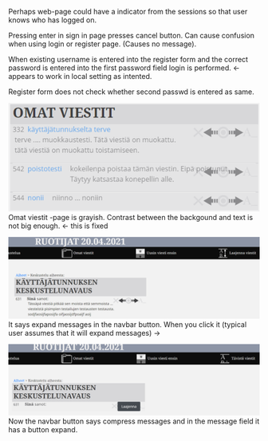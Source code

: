 Perhaps web-page could have a indicator from the sessions so that user knows who has logged on.

Pressing enter in sign in page presses cancel button. Can cause confusion when using login or register page. (Causes no message).

When existing username is entered into the register form and the correct password is entered into the first password field login is performed. <- appears to work in local setting as intented.

Register form does not check whether second passwd is entered as same.

![image.png](/.attachments/image-94e172a2-1893-4bf8-a5ec-b8dd74f10d38.png)
Omat viestit -page is grayish. Contrast between the backgound and text is not big enough. <- this is fixed



![image.png](/.attachments/image-0dbf9f41-0974-4812-8893-2dbbeee06f7c.png)
It says expand messages in the navbar button. When you click it (typical user assumes that it will expand messages) ->

![image.png](/.attachments/image-eb840153-0c46-4544-bf06-c3471b59b98d.png)
Now the navbar button says compress messages and in the message field it has a button expand.